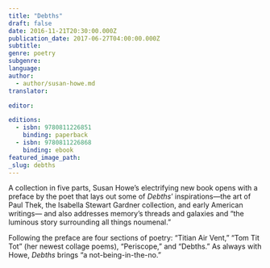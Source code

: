 ```yaml
---
title: "Debths"
draft: false
date: 2016-11-21T20:30:00.000Z
publication_date: 2017-06-27T04:00:00.000Z
subtitle:
genre: poetry
subgenre:
language:
author:
  - author/susan-howe.md
translator:

editor:

editions:
  - isbn: 9780811226851
    binding: paperback
  - isbn: 9780811226868
    binding: ebook
featured_image_path:
_slug: debths
---
```


A collection in five parts, Susan Howe’s electrifying new book opens with a preface by the poet that lays out some of _Debths_’ inspirations—the art of Paul Thek, the Isabella Stewart Gardner collection, and early American writings— and also addresses memory’s threads and galaxies and “the luminous story surrounding all things noumenal.”

Following the preface are four sections of poetry: “Titian Air Vent,” “Tom Tit Tot” (her newest collage poems), “Periscope,” and “Debths.” As always with Howe, _Debths_ brings “a not-being-in-the-no.”

